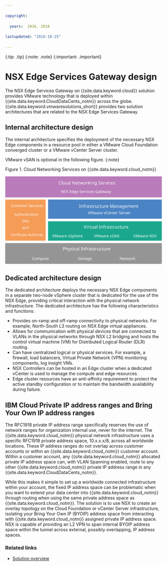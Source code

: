 ```yaml
---

copyright:

  years:  2016, 2018

lastupdated: "2018-10-25"

---
```


{:tip: .tip}
{:note: .note}
{:important: .important}

# NSX Edge Services Gateway design

The NSX Edge Services Gateway on {{site.data.keyword.cloud}} solution provides VMware technology that is deployed within {{site.data.keyword.CloudDataCents_notm}} across the globe. {{site.data.keyword.vmwaresolutions_short}} provides two solution architectures that are related to the NSX Edge Services Gateway.

## Internal architecture design

The internal architecture specifies the deployment of the necessary NSX Edge components in a resource pool in either a VMware Cloud Foundation converged cluster or a VMware vCenter Server cluster.

VMware vSAN is optional in the following figure.
{:note}

Figure 1. Cloud Networking Services on {{site.data.keyword.cloud_notm}}

![Cloud Networking Services architecture](architecture.svg "Cloud Networking Services architecture")

## Dedicated architecture design

The dedicated architecture deploys the necessary NSX Edge components in a separate two-node vSphere cluster that is dedicated for the use of the NSX Edge, providing critical interaction with the physical network infrastructure. The dedicated architecture has the following characteristics and functions:

* Provides on-ramp and off-ramp connectivity to physical networks. For example, North-South L3 routing on NSX Edge virtual appliances.
* Allows for communication with physical devices that are connected to VLANs in the physical networks through NSX L2 bridging and hosts the control virtual machine (VM) for Distributed Logical Router (DLR) routing.
* Can have centralized logical or physical services. For example, a firewall, load balancers, Virtual Private Network (VPN) monitoring components, log insight VMs.
* NSX Controllers can be hosted in an Edge cluster when a dedicated vCenter is used to manage the compute and edge resources.
* Edge cluster resources have an anti-affinity requirement to protect the active standby configuration or to maintain the bandwidth availability during failure.

## IBM Cloud Private IP address ranges and Bring Your Own IP address ranges

The RFC1918 private IP address range specifically reserves the use of network ranges for organization internal use, never for the internet. The {{site.data.keyword.cloud_notm}} physical network infrastructure uses a specific RFC1918 private address space, 10.x.x.x/8, across all worldwide locations. These IP address ranges do not overlap across customer accounts or within an {{site.data.keyword.cloud_notm}} customer account. Within a customer account, any {{site.data.keyword.cloud_notm}} allocated private IP address space can, with VLAN Spanning enabled, route to any other {{site.data.keyword.cloud_notm}} private IP address range in any {{site.data.keyword.CloudDataCents_notm}}.

While this makes it simple to set up a worldwide connected infrastructure within your account, the fixed IP address space can be problematic when you want to extend your data center into {{site.data.keyword.cloud_notm}} through routing when using the same private address space as {{site.data.keyword.cloud_notm}}. The solution is to use NSX to create an overlay topology on the Cloud Foundation or vCenter Server infrastructure, isolating your Bring Your Own IP (BYOIP) address space from interacting with {{site.data.keyword.cloud_notm}} assigned private IP address space. NSX is capable of providing an L2 VPN to span internal BYOIP address space within the tunnel across external, possibly overlapping, IP address spaces.

### Related links

* [Solution overview](../solution/solution_overview.html)
